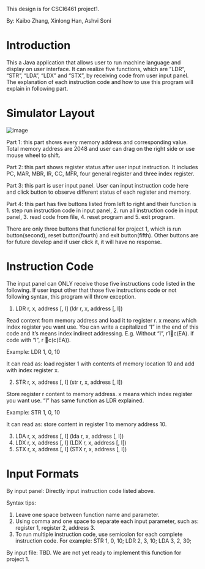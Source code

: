 
This design is for CSCI6461 project1.

By: Kaibo Zhang, Xinlong Han, Ashvi Soni

# Introduction
This a Java application that allows user to run machine language and display on user interface. It can realize five functions, which are ”LDR”, “STR”, “LDA”, “LDX” and “STX”, by receiving code from user input panel. The explanation of each instruction code and how to use this program will explain in following part. 

# Simulator Layout
![image](https://github.com/Johnkb-git/cpu_simulator/blob/master/img/1.png)

Part 1: this part shows every memory address and corresponding value. Total memory address are 2048 and user can drag on the right side or use mouse wheel to shift.

Part 2: this part shows register status after user input instruction. It includes PC, MAR, MBR, IR, CC, MFR, four general register and three index register.

Part 3: this part is user input panel. User can input instruction code here and click button to observe different status of each register and memory.

Part 4: this part has five buttons listed from left to right and their function is 1. step run instruction code in input panel, 2. run all instruction code in input panel, 3. read code from file, 4. reset program and 5. exit program.

There are only three buttons that functional for project 1, which is run button(second), reset button(fourth) and exit button(fifth). Other buttons are for future develop and if user click it, it will have no response.

# Instruction Code
The input panel can ONLY receive those five instructions code listed in the following. If user input other that those five instructions code or not following syntax, this program will throw exception.

1.	LDR r, x, address [, I] (ldr r, x, address [, I])

Read content from memory address and load it to register r. x means which index register you want use. You can write a capitalized “I” in the end of this code and it’s means index indirect addressing. E.g. Without “I”, r1c(EA). if code with “I”, r c(c(EA)).

Example: LDR 1, 0, 10

It can read as: load register 1 with contents of memory location 10 and add with index register x.

2.	STR r, x, address [, I] (str r, x, address [, I])

Store register r content to memory address. x means which index register you want use. “I” has same function as LDR explained.

Example: STR 1, 0, 10

It can read as: store content in register 1 to memory address 10. 

3.	LDA r, x, address [, I] (lda r, x, address [, I])
4.	LDX r, x, address [, I] (LDX r, x, address [, I])
5.	STX r, x, address [, I] (STX r, x, address [, I])

# Input Formats
By input panel: Directly input instruction code listed above.

Syntax tips:
1.	Leave one space between function name and parameter.
2.	Using comma and one space to separate each input parameter, such as: register 1, register 2, address 3.
3.	To run multiple instruction code, use semicolon for each complete instruction code. 
For example:
STR 1, 0, 10;
LDR 2, 3, 10;
LDA 3, 2, 30;

By input file: TBD. We are not yet ready to implement this function for project 1.
